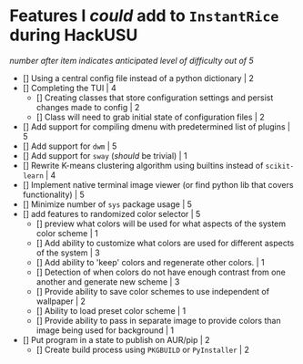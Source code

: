 # Features I *could* add to `InstantRice` during HackUSU
*number after item indicates anticipated level of difficulty out of 5*
- [] Using a central config file instead of a python dictionary | 2
- [] Completing the TUI | 4
    - [] Creating classes that store configuration settings and persist changes made to config | 2
    - [] Class will need to grab initial state of configuration files | 2
- [] Add support for compiling dmenu with predetermined list of plugins | 5
- [] Add support for `dwm` | 5
- [] Add support for `sway` (*should* be trivial) | 1
- [] Rewrite K-means clustering algorithm using builtins instead of `scikit-learn` | 4
- [] Implement native terminal image viewer (or find python lib that covers functionality) | 5
- [] Minimize number of `sys` package usage | 5
- [] add features to randomized color selector | 5
    - [] preview what colors will be used for what aspects of the system color scheme | 1
    - [] Add ability to customize what colors are used for different aspects of the system | 3
    - [] Add ability to 'keep' colors and regenerate other colors. | 1
    - [] Detection of when colors do not have enough contrast from one another and generate new scheme | 3
    - [] Provide ability to save color schemes to use independent of wallpaper | 2
    - [] Ability to load preset color scheme | 1
    - [] Provide ability to pass in separate image to provide colors than image being used for background | 1
- [] Put program in a state to publish on AUR/pip | 2
    - [] Create build process using `PKGBUILD` or `PyInstaller` | 2
